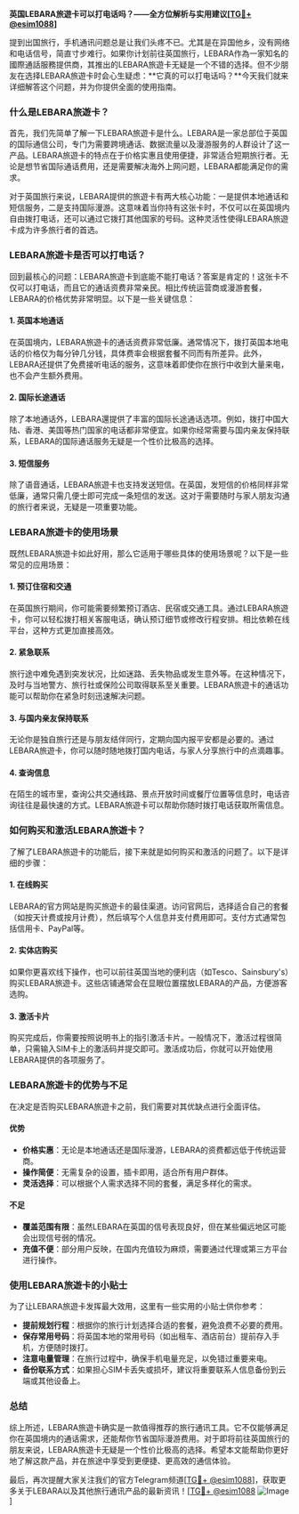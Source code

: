 **英国LEBARA旅遊卡可以打电话吗？——全方位解析与实用建议[[TG💪+ @esim1088](https://t.me/s/esim1088)]**

提到出国旅行，手机通讯问题总是让我们头疼不已。尤其是在异国他乡，没有网络和电话信号，简直寸步难行。如果你计划前往英国旅行，LEBARA作為一家知名的國際通話服務提供商，其推出的LEBARA旅遊卡无疑是一个不错的选择。但不少朋友在选择LEBARA旅遊卡时会心生疑虑：**它真的可以打电话吗？**今天我们就来详细解答这个问题，并为你提供全面的使用指南。

### **什么是LEBARA旅遊卡？**

首先，我们先简单了解一下LEBARA旅遊卡是什么。LEBARA是一家总部位于英国的国际通信公司，专门为需要跨境通话、数据流量以及漫游服务的人群设计了这一产品。LEBARA旅遊卡的特点在于价格实惠且使用便捷，非常适合短期旅行者。无论是想节省国际通话费用，还是需要解决海外上网问题，LEBARA都能满足你的需求。

对于英国旅行来说，LEBARA提供的旅遊卡有两大核心功能：一是提供本地通话和短信服务，二是支持国际漫游。这意味着当你持有这张卡时，不仅可以在英国境内自由拨打电话，还可以通过它拨打其他国家的号码。这种灵活性使得LEBARA旅遊卡成为许多旅行者的首选。

### **LEBARA旅遊卡是否可以打电话？**

回到最核心的问题：LEBARA旅遊卡到底能不能打电话？答案是肯定的！这张卡不仅可以打电话，而且它的通话资费非常亲民。相比传统运营商或漫游套餐，LEBARA的价格优势非常明显。以下是一些关键信息：

#### **1. 英国本地通话**
在英国境内，LEBARA旅遊卡的通话资费非常低廉。通常情况下，拨打英国本地电话的价格仅为每分钟几分钱，具体费率会根据套餐不同而有所差异。此外，LEBARA还提供了免费接听电话的服务，这意味着即使你在旅行中收到大量来电，也不会产生额外费用。

#### **2. 国际长途通话**
除了本地通话外，LEBARA還提供了丰富的国际长途通话选项。例如，拨打中国大陆、香港、美国等热门国家的电话都非常便宜。如果你经常需要与国内亲友保持联系，LEBARA的国际通话服务无疑是一个性价比极高的选择。

#### **3. 短信服务**
除了语音通话，LEBARA旅遊卡也支持发送短信。在英国，发短信的价格同样非常低廉，通常只需几便士即可完成一条短信的发送。这对于需要随时与家人朋友沟通的旅行者来说，无疑是一项重要功能。

### **LEBARA旅遊卡的使用场景**

既然LEBARA旅遊卡如此好用，那么它适用于哪些具体的使用场景呢？以下是一些常见的应用场景：

#### **1. 预订住宿和交通**
在英国旅行期间，你可能需要频繁预订酒店、民宿或交通工具。通过LEBARA旅遊卡，你可以轻松拨打相关客服电话，确认预订细节或修改行程安排。相比依赖在线平台，这种方式更加直接高效。

#### **2. 紧急联系**
旅行途中难免遇到突发状况，比如迷路、丢失物品或发生意外等。在这种情况下，及时与当地警方、旅行社或保险公司取得联系至关重要。LEBARA旅遊卡的通话功能可以帮助你在紧急时刻迅速解决问题。

#### **3. 与国内亲友保持联系**
无论你是独自旅行还是与朋友结伴同行，定期向国内报平安都是必要的。通过LEBARA旅遊卡，你可以随时随地拨打国内电话，与家人分享旅行中的点滴趣事。

#### **4. 查询信息**
在陌生的城市里，查询公共交通线路、景点开放时间或餐厅位置等信息时，电话咨询往往是最快速的方式。LEBARA旅遊卡可以帮助你随时拨打电话获取所需信息。

### **如何购买和激活LEBARA旅遊卡？**

了解了LEBARA旅遊卡的功能后，接下来就是如何购买和激活的问题了。以下是详细的步骤：

#### **1. 在线购买**
LEBARA的官方网站是购买旅遊卡的最佳渠道。访问官网后，选择适合自己的套餐（如按天计费或按月计费），然后填写个人信息并支付费用即可。支付方式通常包括信用卡、PayPal等。

#### **2. 实体店购买**
如果你更喜欢线下操作，也可以前往英国当地的便利店（如Tesco、Sainsbury's）购买LEBARA旅遊卡。这些店铺通常会在显眼位置摆放LEBARA的产品，方便游客选购。

#### **3. 激活卡片**
购买完成后，你需要按照说明书上的指引激活卡片。一般情况下，激活过程很简单，只需输入SIM卡上的激活码并提交即可。激活成功后，你就可以开始使用LEBARA提供的各项服务了。

### **LEBARA旅遊卡的优势与不足**

在决定是否购买LEBARA旅遊卡之前，我们需要对其优缺点进行全面评估。

#### **优势**
- **价格实惠**：无论是本地通话还是国际漫游，LEBARA的资费都远低于传统运营商。
- **操作简便**：无需复杂的设置，插卡即用，适合所有用户群体。
- **灵活选择**：可以根据个人需求选择不同的套餐，满足多样化的需求。

#### **不足**
- **覆盖范围有限**：虽然LEBARA在英国的信号表现良好，但在某些偏远地区可能会出现信号弱的情况。
- **充值不便**：部分用户反映，在国内充值较为麻烦，需要通过代理或第三方平台进行操作。

### **使用LEBARA旅遊卡的小贴士**

为了让LEBARA旅遊卡发挥最大效用，这里有一些实用的小贴士供你参考：

- **提前规划行程**：根据你的旅行计划选择合适的套餐，避免浪费不必要的费用。
- **保存常用号码**：将英国本地的常用号码（如出租车、酒店前台）提前存入手机，方便随时拨打。
- **注意电量管理**：在旅行过程中，确保手机电量充足，以免错过重要来电。
- **备份联系方式**：如果担心SIM卡丢失或损坏，建议将重要联系人信息备份到云端或其他设备上。

### **总结**

综上所述，LEBARA旅遊卡确实是一款值得推荐的旅行通讯工具。它不仅能够满足你在英国境内的通话需求，还能帮你节省国际漫游费用。对于即将前往英国旅行的朋友来说，LEBARA旅遊卡无疑是一个性价比极高的选择。希望本文能帮助你更好地了解这款产品，并在旅途中享受到更便捷、更高效的通信体验。

最后，再次提醒大家关注我们的官方Telegram频道[[TG💪+ @esim1088](https://t.me/s/esim1088)]，获取更多关于LEBARA以及其他旅行通讯产品的最新资讯！[[TG💪+ @esim1088](https://t.me/s/esim1088) ![Image](https://i.postimg.cc/4NQfJmqS/Snipaste-2025-05-13-00-14-12.png)]